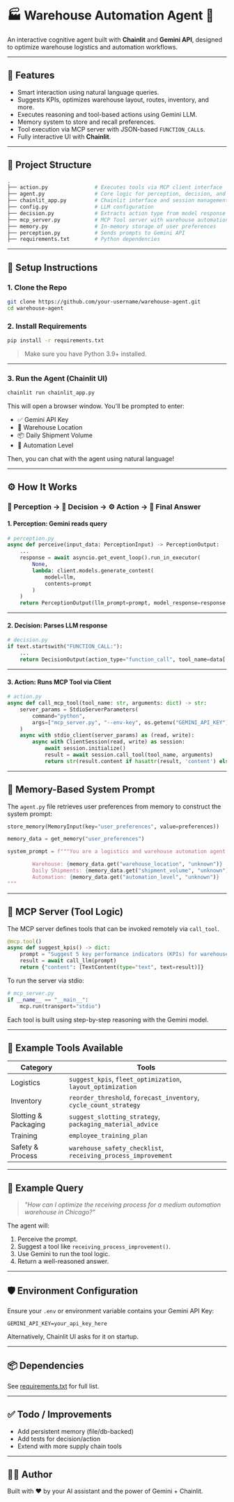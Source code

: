 
# 🏭 Warehouse Automation Agent 🤖

An interactive cognitive agent built with **Chainlit** and **Gemini API**, designed to optimize warehouse logistics and automation workflows.

---

## 🚀 Features

- Smart interaction using natural language queries.
- Suggests KPIs, optimizes warehouse layout, routes, inventory, and more.
- Executes reasoning and tool-based actions using Gemini LLM.
- Memory system to store and recall preferences.
- Tool execution via MCP server with JSON-based `FUNCTION_CALL`s.
- Fully interactive UI with **Chainlit**.

---

## 📁 Project Structure

```bash
.
├── action.py               # Executes tools via MCP client interface
├── agent.py                # Core logic for perception, decision, and action loop
├── chainlit_app.py         # Chainlit interface and session management
├── config.py               # LLM configuration
├── decision.py             # Extracts action type from model response
├── mcp_server.py           # MCP Tool server with warehouse automation tools
├── memory.py               # In-memory storage of user preferences
├── perception.py           # Sends prompts to Gemini API
├── requirements.txt        # Python dependencies
```

---

## 🔧 Setup Instructions

### 1. Clone the Repo

```bash
git clone https://github.com/your-username/warehouse-agent.git
cd warehouse-agent
```

### 2. Install Requirements

```bash
pip install -r requirements.txt
```

> Make sure you have Python 3.9+ installed.

---

### 3. Run the Agent (Chainlit UI)

```bash
chainlit run chainlit_app.py
```

This will open a browser window. You'll be prompted to enter:

- ✅ Gemini API Key  
- 🏢 Warehouse Location  
- 📦 Daily Shipment Volume  
- 🤖 Automation Level  

Then, you can chat with the agent using natural language!

---

## ⚙️ How It Works

### 🧠 Perception → 🧾 Decision → ⚙️ Action → 💬 Final Answer

#### 1. Perception: Gemini reads query

```python
# perception.py
async def perceive(input_data: PerceptionInput) -> PerceptionOutput:
    ...
    response = await asyncio.get_event_loop().run_in_executor(
        None,
        lambda: client.models.generate_content(
            model=llm,
            contents=prompt
        )
    )
    return PerceptionOutput(llm_prompt=prompt, model_response=response.text.strip())
```

---

#### 2. Decision: Parses LLM response

```python
# decision.py
if text.startswith("FUNCTION_CALL:"):
    ...
    return DecisionOutput(action_type="function_call", tool_name=data['name'], arguments=data['arguments'])
```

---

#### 3. Action: Runs MCP Tool via Client

```python
# action.py
async def call_mcp_tool(tool_name: str, arguments: dict) -> str:
    server_params = StdioServerParameters(
        command="python",
        args=["mcp_server.py", "--env-key", os.getenv("GEMINI_API_KEY")]
    )
    async with stdio_client(server_params) as (read, write):
        async with ClientSession(read, write) as session:
            await session.initialize()
            result = await session.call_tool(tool_name, arguments)
            return str(result.content if hasattr(result, 'content') else result)
```

---

## 🧠 Memory-Based System Prompt

The `agent.py` file retrieves user preferences from memory to construct the system prompt:

```python
store_memory(MemoryInput(key="user_preferences", value=preferences))

memory_data = get_memory("user_preferences")

system_prompt = f"""You are a logistics and warehouse automation agent specialized in supply chain optimization, inventory control, and efficiency strategies.

        Warehouse: {memory_data.get("warehouse_location", "unknown")}  
        Daily Shipments: {memory_data.get("shipment_volume", "unknown")}  
        Automation: {memory_data.get("automation_level", "unknown")}  
"""
```

---

## 🧠 MCP Server (Tool Logic)

The MCP server defines tools that can be invoked remotely via `call_tool`.

```python
@mcp.tool()
async def suggest_kpis() -> dict:
    prompt = "Suggest 5 key performance indicators (KPIs) for warehouse and logistics operations."
    result = await call_llm(prompt)
    return {"content": [TextContent(type="text", text=result)]}
```

To run the server via stdio:

```python
# mcp_server.py
if __name__ == "__main__":
    mcp.run(transport="stdio")
```

Each tool is built using step-by-step reasoning with the Gemini model.

---

## 🧰 Example Tools Available

| Category              | Tools |
|-----------------------|-------|
| Logistics             | `suggest_kpis`, `fleet_optimization`, `layout_optimization` |
| Inventory             | `reorder_threshold`, `forecast_inventory`, `cycle_count_strategy` |
| Slotting & Packaging  | `suggest_slotting_strategy`, `packaging_material_advice` |
| Training              | `employee_training_plan` |
| Safety & Process      | `warehouse_safety_checklist`, `receiving_process_improvement` |

---

## 📌 Example Query

> *"How can I optimize the receiving process for a medium automation warehouse in Chicago?"*

The agent will:
1. Perceive the prompt.
2. Suggest a tool like `receiving_process_improvement()`.
3. Use Gemini to run the tool logic.
4. Return a well-reasoned answer.

---

## 🛡️ Environment Configuration

Ensure your `.env` or environment variable contains your Gemini API Key:

```env
GEMINI_API_KEY=your_api_key_here
```

Alternatively, Chainlit UI asks for it on startup.

---

## 📦 Dependencies

See [requirements.txt](./requirements.txt) for full list.

---

## ✅ Todo / Improvements

- Add persistent memory (file/db-backed)
- Add tests for decision/action
- Extend with more supply chain tools

---

## 👨‍💻 Author

Built with ❤️ by your AI assistant and the power of Gemini + Chainlit.
